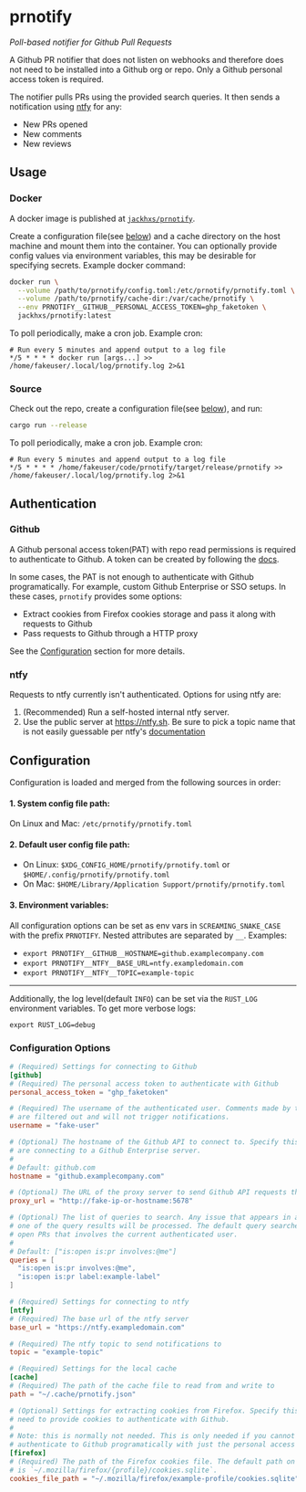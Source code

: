 # prnotify

*Poll-based notifier for Github Pull Requests*

A Github PR notifier that does not listen on webhooks and therefore does not
need to be installed into a Github org or repo. Only a Github personal access
token is required.

The notifier pulls PRs using the provided search queries. It then sends a
notification using [ntfy](https://ntfy.sh/) for any:
  * New PRs opened
  * New comments
  * New reviews

## Usage

### Docker

A docker image is published at
[`jackhxs/prnotify`](https://hub.docker.com/r/jackhxs/prnotify).

Create a configuration file(see [below](#configuration)) and a cache directory on the host
machine and mount them into the container. You can optionally provide config
values via environment variables, this may be desirable for specifying secrets.
Example docker command:

```sh
docker run \
  --volume /path/to/prnotify/config.toml:/etc/prnotify/prnotify.toml \
  --volume /path/to/prnotify/cache-dir:/var/cache/prnotify \
  --env PRNOTIFY__GITHUB__PERSONAL_ACCESS_TOKEN=ghp_faketoken \
  jackhxs/prnotify:latest
```

To poll periodically, make a cron job. Example cron:
```crontab
# Run every 5 minutes and append output to a log file
*/5 * * * * docker run [args...] >> /home/fakeuser/.local/log/prnotify.log 2>&1
```

### Source

Check out the repo, create a configuration file(see [below](#configuration)), and run:
```sh
cargo run --release
```

To poll periodically, make a cron job. Example cron:
```crontab
# Run every 5 minutes and append output to a log file
*/5 * * * * /home/fakeuser/code/prnotify/target/release/prnotify >> /home/fakeuser/.local/log/prnotify.log 2>&1
```

## Authentication

### Github

A Github personal access token(PAT) with repo read permissions is required to
authenticate to Github. A token can be created by following the
[docs](https://docs.github.com/en/authentication/keeping-your-account-and-data-secure/managing-your-personal-access-tokens).

In some cases, the PAT is not enough to authenticate with Github
programatically. For example, custom Github Enterprise or SSO setups.
In these cases, `prnotify` provides some options:

* Extract cookies from Firefox cookies storage and pass it along with requests
to Github
* Pass requests to Github through a HTTP proxy

See the [Configuration](#configuration) section for more details.

### ntfy

Requests to ntfy currently isn't authenticated. Options for using ntfy are:
1. (Recommended) Run a self-hosted internal ntfy server. 
2. Use the public server at https://ntfy.sh. Be sure to pick a topic name that
is not easily guessable per ntfy's [documentation](https://docs.ntfy.sh/publish/)

## Configuration

Configuration is loaded and merged from the following sources in order:

#### 1. System config file path:

On Linux and Mac: `/etc/prnotify/prnotify.toml`

#### 2. Default user config file path:

* On Linux: `$XDG_CONFIG_HOME/prnotify/prnotify.toml`
or `$HOME/.config/prnotify/prnotify.toml`
* On Mac: `$HOME/Library/Application Support/prnotify/prnotify.toml`

#### 3. Environment variables:

All configuration options can be set as env vars in `SCREAMING_SNAKE_CASE` with
the prefix `PRNOTIFY`. Nested attributes are separated by `__`. Examples:
* `export PRNOTIFY__GITHUB__HOSTNAME=github.examplecompany.com`
* `export PRNOTIFY__NTFY__BASE_URL=ntfy.exampledomain.com`
* `export PRNOTIFY__NTFY__TOPIC=example-topic`

---

Additionally, the log level(default `INFO`) can be set via the `RUST_LOG`
environment variables. To get more verbose logs:
```
export RUST_LOG=debug
```

### Configuration Options

```toml
# (Required) Settings for connecting to Github
[github]
# (Required) The personal access token to authenticate with Github
personal_access_token = "ghp_faketoken"

# (Required) The username of the authenticated user. Comments made by this user
# are filtered out and will not trigger notifications.
username = "fake-user"

# (Optional) The hostname of the Github API to connect to. Specify this if you
# are connecting to a Github Enterprise server.
#
# Default: github.com
hostname = "github.examplecompany.com"

# (Optional) The URL of the proxy server to send Github API requests through.
proxy_url = "http://fake-ip-or-hostname:5678"

# (Optional) The list of queries to search. Any issue that appears in at least
# one of the query results will be processed. The default query searches for
# open PRs that involves the current authenticated user.
#
# Default: ["is:open is:pr involves:@me"]
queries = [
  "is:open is:pr involves:@me",
  "is:open is:pr label:example-label"
]

# (Required) Settings for connecting to ntfy
[ntfy]
# (Required) The base url of the ntfy server
base_url = "https://ntfy.exampledomain.com"

# (Required) The ntfy topic to send notifications to
topic = "example-topic"

# (Required) Settings for the local cache
[cache]
# (Required) The path of the cache file to read from and write to
path = "~/.cache/prnotify.json"

# (Optional) Settings for extracting cookies from Firefox. Specify this if you
# need to provide cookies to authenticate with Github.
#
# Note: this is normally not needed. This is only needed if you cannot
# authenticate to Github programatically with just the personal access token.
[firefox]
# (Required) The path of the Firefox cookies file. The default path on Linux
# is `~/.mozilla/firefox/{profile}/cookies.sqlite`.
cookies_file_path = "~/.mozilla/firefox/example-profile/cookies.sqlite"
```
